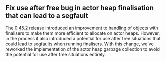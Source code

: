 ## Fix use after free bug in actor heap finalisation that can lead to a segfault

The [0.45.2](https://github.com/ponylang/ponyc/releases/tag/0.45.2) release introduced an improvement to handling of objects with finalisers to make them more efficient to allocate on actor heaps. However, in the process it also introduced a potential for use after free situations that could lead to segfaults when running finalisers. With this change, we've reworked the implementation of the actor heap garbage collection to avoid the potential for use after free situations entirely.

